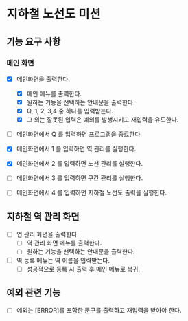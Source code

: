 # 지하철 노선도 미션

## 기능 요구 사항

### 메인 화면

- [x] 메인화면을 출력한다.
  - [x] 메인 메뉴를 출력한다.
  - [x] 원하는 기능을 선택하는 안내문을 출력한다.
  - [x] Q, 1, 2, 3,4 중 하나를 입력받는다.
  - [x] 그 외는 잘못된 입력은 예외를 발생시키고 재입력을 유도한다.
- [ ] 메인화면에서 Q 를 입력하면 프로그램을 종료한다
- [x] 메인화면에서 1 를 입력하면 역 관리를 실행한다.
- [x] 메인화면에서 2 를 입력하면 노선 관리를 실행한다.
- [ ] 메인화면에서 3 를 입력하면 구간 관리를 실행한다.
- [ ] 메인화면에서 4 를 입력하면 지하철 노선도 출력을 실행한다.



## 지하철 역 관리 화면

- [ ] 연 관리 화면을 출력한다.
  - [ ] 역 관리 화면 메뉴를 출력한다.
  - [ ] 원하는 기능을 선택하는 안내문을 출력한다.
- [ ] 역 등록 메뉴는 역 이름을 입력받는다.
  - [ ] 성공적으로 등록 시 출력 후 메인 메뉴로 복귀.

## 예외 관련 기능

- [ ] 예외는 [ERROR]를 포함한 문구를 출력하고 재입력을 받아야 한다.